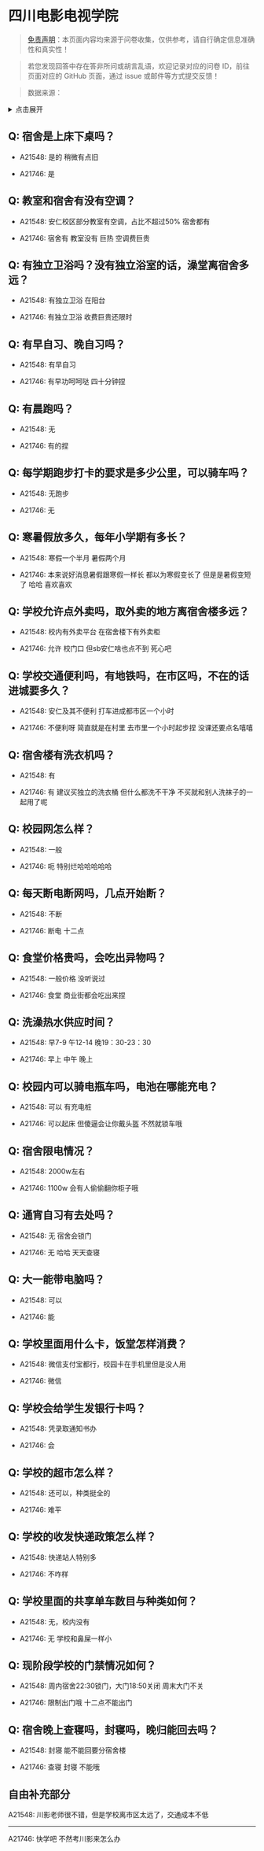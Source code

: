# 四川电影电视学院

> [免责声明](https://colleges.chat/#_3)：本页面内容均来源于问卷收集，仅供参考，请自行确定信息准确性和真实性！

> 若您发现回答中存在答非所问或胡言乱语，欢迎记录对应的问卷 ID，前往页面对应的 GitHub 页面，通过 issue 或邮件等方式提交反馈！

> 数据来源：

<details><summary>点击展开</summary>
<ul>
<li>A21548: 匿名 (2024 年 03 月)</li>
<li>A21746: 2174822202@qq.com (2024 年 05 月)</li>
</ul>
</details>

## Q: 宿舍是上床下桌吗？

- A21548: 是的 稍微有点旧

- A21746: 是

## Q: 教室和宿舍有没有空调？

- A21548: 安仁校区部分教室有空调，占比不超过50% 宿舍都有

- A21746: 宿舍有 教室没有 巨热 空调费巨贵

## Q: 有独立卫浴吗？没有独立浴室的话，澡堂离宿舍多远？

- A21548: 有独立卫浴 在阳台

- A21746: 有独立卫浴 收费巨贵还限时

## Q: 有早自习、晚自习吗？

- A21548: 有早自习

- A21746: 有早功呵呵哒 四十分钟捏

## Q: 有晨跑吗？

- A21548: 无

- A21746: 有的捏

## Q: 每学期跑步打卡的要求是多少公里，可以骑车吗？

- A21548: 无跑步

- A21746: 无

## Q: 寒暑假放多久，每年小学期有多长？

- A21548: 寒假一个半月 暑假两个月

- A21746: 本来说好消息暑假跟寒假一样长  都以为寒假变长了 但是是暑假变短了 哈哈 喜欢喜欢

## Q: 学校允许点外卖吗，取外卖的地方离宿舍楼多远？

- A21548: 校内有外卖平台 在宿舍楼下有外卖柜

- A21746: 允许 校门口 但sb安仁啥也点不到 死心吧

## Q: 学校交通便利吗，有地铁吗，在市区吗，不在的话进城要多久？

- A21548: 安仁及其不便利 打车进成都市区一个小时

- A21746: 不便利呀 简直就是在村里 去市里一个小时起步捏 没课还要点名嘻嘻

## Q: 宿舍楼有洗衣机吗？

- A21548: 有

- A21746: 有 建议买独立的洗衣桶 但什么都洗不干净 不买就和别人洗袜子的一起用了呢

## Q: 校园网怎么样？

- A21548: 一般

- A21746: 呃 特别烂哈哈哈哈哈

## Q: 每天断电断网吗，几点开始断？

- A21548: 不断

- A21746: 断电 十二点

## Q: 食堂价格贵吗，会吃出异物吗？

- A21548: 一般价格 没听说过

- A21746: 食堂 商业街都会吃出来捏

## Q: 洗澡热水供应时间？

- A21548: 早7-9 午12-14 晚19：30-23：30

- A21746: 早上 中午 晚上

## Q: 校园内可以骑电瓶车吗，电池在哪能充电？

- A21548: 可以 有充电桩

- A21746: 可以起床 但傻逼会让你戴头盔 不然就锁车哦

## Q: 宿舍限电情况？

- A21548: 2000w左右

- A21746: 1100w 会有人偷偷翻你柜子哦

## Q: 通宵自习有去处吗？

- A21548: 无 宿舍会锁门

- A21746: 无 哈哈 天天查寝

## Q: 大一能带电脑吗？

- A21548: 可以

- A21746: 能

## Q: 学校里面用什么卡，饭堂怎样消费？

- A21548: 微信支付宝都行，校园卡在手机里但是没人用

- A21746: 微信

## Q: 学校会给学生发银行卡吗？

- A21548: 凭录取通知书办

- A21746: 会

## Q: 学校的超市怎么样？

- A21548: 还可以，种类挺全的

- A21746: 难平

## Q: 学校的收发快递政策怎么样？

- A21548: 快递站人特别多

- A21746: 不咋样

## Q: 学校里面的共享单车数目与种类如何？

- A21548: 无，校内没有

- A21746: 无 学校和鼻屎一样小

## Q: 现阶段学校的门禁情况如何？

- A21548: 周内宿舍22:30锁门，大门18:50关闭 周末大门不关

- A21746: 限制出门哦 十二点不能出门

## Q: 宿舍晚上查寝吗，封寝吗，晚归能回去吗？

- A21548: 封寝 能不能回要分宿舍楼

- A21746: 查寝 封寝 不能哦

## 自由补充部分

A21548: 川影老师很不错，但是学校离市区太远了，交通成本不低

***

A21746: 快学吧 不然考川影来怎么办